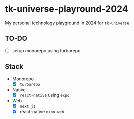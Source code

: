 # tk-universe-playround-2024

My personal technology playground in 2024 for `tk-universe`

## TO-DO

- [ ] setup monorepo using turborepo

## Stack

- Monorepo
  - [x] `turborepo`
- Native
  - [x] `react-native` using `expo`
- Web
  - [x] `next.js`
  - [x] react-native `expo web`
